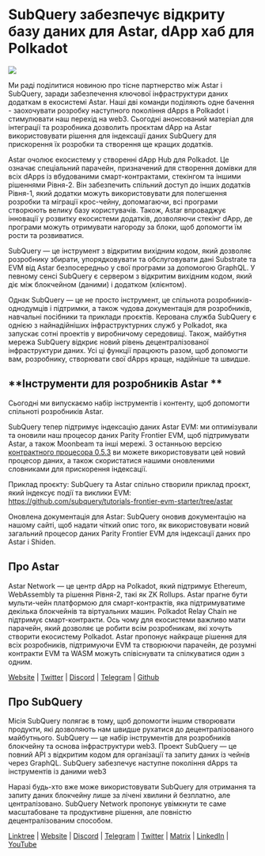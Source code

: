 # SubQuery забезпечує відкриту базу даних для Astar, dApp хаб для Polkadot

![](https://miro.medium.com/max/1400/1*VtFbnTYV48Y5mpZtwZsdXA.png)

Ми раді поділитися новиною про тісне партнерство між Astar і SubQuery, заради забезпечення ключової інфраструктури даних додаткам в екосистемі Astar. Наші дві команди поділяють одне бачення - заохочувати розробку наступного покоління dApps в Polkadot і стимулювати наш перехід на web3. Сьогодні анонсований матеріал для інтеграції та розробника дозволить проєктам dApp на Astar використовувати рішення для індексації даних SubQuery для прискорення їх розробки та створення ще кращих додатків.

Astar очолює екосистему у створенні dApp Hub для Polkadot. Це означає спеціальний парачейн, призначений для створення домівки для всіх dApps із вбудованими смарт-контрактами, стекінгом та іншими рішеннями Рівня-2. Він забезпечить спільний доступ до інших додатків Рівня-1, який додатки можуть використовувати для полегшення розробки та міграції крос-чейну, допомагаючи, всі програми створюють велику базу користувачів. Також, Astar впроваджує інновації у розвитку екосистеми додатків, дозволяючи стекінг dApp, де програми можуть отримувати нагороду за блоки, щоб допомогти їм рости та розвиватися.

SubQuery — це інструмент з відкритим вихідним кодом, який дозволяє розробнику збирати, упорядковувати та обслуговувати дані Substrate та EVM від Astar безпосередньо у свої програми за допомогою GraphQL. У певному сенсі SubQuery є сервером з відкритим вихідним кодом, який діє між блокчейном (даними) і додатком (клієнтом).

Однак SubQuery — це не просто інструмент, це спільнота розробників-однодумців і підтримки, а також чудова документація для розробників, навчальні посібники та приклади проєктів. Керована служба SubQuery є однією з найнадійніших інфраструктурних служб у Polkadot, яка запускає сотні проектів у виробничому середовищі. Також, майбутня мережа SubQuery відкриє новий рівень децентралізованої інфраструктури даних. Усі ці функції працюють разом, щоб допомогти вам, розробнику, створювати свої dApps краще, надійніше та швидше.

## **Інструменти для розробників Astar **

Сьогодні ми випускаємо набір інструментів і контенту, щоб допомогти спільноті розробників Astar.

SubQuery тепер підтримує індексацію даних Astar EVM: ми оптимізували та оновили наш процесор даних Parity Frontier EVM, щоб підтримувати Astar, а також Moonbeam та інші мережі. З останньою версією [контрактного процесора 0.5.3](https://github.com/subquery/subql/releases/tag/contract-processors%2F0.5.3) ви можете використовувати цей новий процесор даних, а також скористатися нашими оновленими словниками для прискорення індексації.

Приклад проєкту: SubQuery та Astar спільно створили приклад проєкт, який індексує події та виклики EVM: https://github.com/subquery/tutorials-frontier-evm-starter/tree/astar

Оновлена документація для Astar: SubQuery оновив документацію на нашому сайті, щоб надати чіткий опис того, як використовувати новий загальний процесор даних Parity Frontier EVM для індексації даних про Astar і Shiden.

## Про Astar

Astar Network — це центр dApp на Polkadot, який підтримує Ethereum, WebAssembly та рішення Рівня-2, такі як ZK Rollups. Astar прагне бути мульти-чейн платформою для смарт-контрактів, яка підтримуватиме декілька блокчейнів та віртуальних машин. Polkadot Relay Chain не підтримує смарт-контракти. Ось чому для екосистеми важливо мати парачейн, який дозволяє це робити всім розробникам, які хочуть створити екосистему Polkadot. Astar пропонує найкраще рішення для всіх розробників, підтримуючи EVM та створюючи парачейн, де розумні контракти EVM та WASM можуть співіснувати та спілкуватися один з одним.

[Website](https://astar.network/) | [Twitter](https://twitter.com/AstarNetwork) | [Discord](https://discord.gg/Z3nC9U4) | [Telegram](https://t.me/PlasmOfficial) | [Github](https://github.com/AstarNetwork)

## Про SubQuery

Місія SubQuery полягає в тому, щоб допомогти іншим створювати продукти, які дозволяють нам швидше рухатися до децентралізованого майбутнього. SubQuery — це набір інструментів для розробників блокчейну та основа інфраструктури web3. Проект SubQuery — це повний API з відкритим кодом для організації та запиту даних із чейнів через GraphQL. SubQuery забезпечує наступне покоління dApps та інструментів із даними web3

Наразі будь-хто вже може використовувати SubQuery для отримання та запиту даних блокчейну лише за лічені хвилини й безплатно, але централізовано. SubQuery Network пропонує увімкнути те саме масштабоване та продуктивне рішення, але повністю децентралізованим способом.

[Linktree](https://linktr.ee/subquerynetwork) | [Website](https://subquery.network/) | [Discord](https://discord.com/invite/78zg8aBSMG) | [Telegram](https://t.me/subquerynetwork) | [Twitter](https://twitter.com/subquerynetwork) | [Matrix](https://matrix.to/#/#subquery:matrix.org) | [LinkedIn](https://www.linkedin.com/company/subquery) | [YouTube](https://www.youtube.com/channel/UCi1a6NUUjegcLHDFLr7CqLw)

